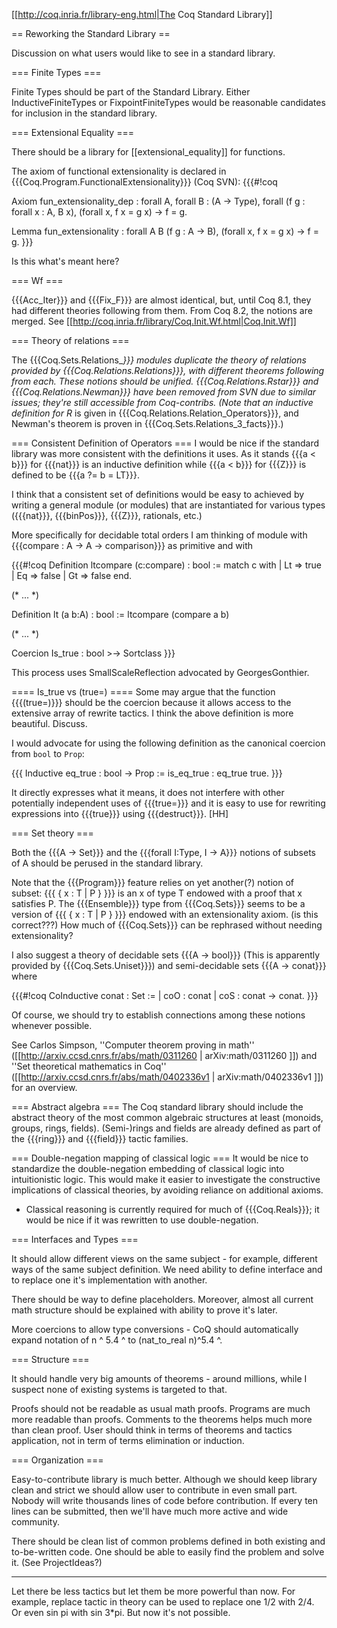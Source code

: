 [[http://coq.inria.fr/library-eng.html|The Coq Standard Library]]

== Reworking the Standard Library ==

Discussion on what users would like to see in a standard library.

=== Finite Types ===

Finite Types should be part of the Standard Library.  Either InductiveFiniteTypes or FixpointFiniteTypes would be reasonable candidates for inclusion in the standard library. 

=== Extensional Equality ===

There should be a library for [[extensional_equality]] for functions.

 The axiom of functional extensionality is declared in {{{Coq.Program.FunctionalExtensionality}}} (Coq SVN):
 {{{#!coq

Axiom fun_extensionality_dep : forall A, forall B : (A -> Type), 
  forall (f g : forall x : A, B x), 
  (forall x, f x = g x) -> f = g.

Lemma fun_extensionality : forall A B (f g : A -> B), 
  (forall x, f x = g x) -> f = g.
}}}

 Is this what's meant here?

=== Wf ===

{{{Acc_Iter}}}  and {{{Fix_F}}} are almost identical, but, until Coq 8.1, they had different theories following from them. From Coq 8.2, the notions are merged.  See [[http://coq.inria.fr/library/Coq.Init.Wf.html|Coq.Init.Wf]]

=== Theory of relations ===

The {{{Coq.Sets.Relations_*}}} modules duplicate the theory of relations provided by {{{Coq.Relations.Relations}}}, with different theorems following from each.  These notions should be unified.  {{{Coq.Relations.Rstar}}} and {{{Coq.Relations.Newman}}} have been removed from SVN due to similar issues; they're still accessible from Coq-contribs. (Note that an inductive definition for R* is given in {{{Coq.Relations.Relation_Operators}}}, and Newman's theorem is proven in {{{Coq.Sets.Relations_3_facts}}}.)

=== Consistent Definition of Operators ===
I would be nice if the standard library was more consistent with the definitions it uses.  As it stands {{{a < b}}} for {{{nat}}} is an inductive definition while {{{a < b}}} for {{{Z}}} is defined to be {{{a ?= b = LT}}}.

I think that a consistent set of definitions would be easy to achieved by writing a general module (or modules) that are instantiated for various types ({{{nat}}}, {{{binPos}}}, {{{Z}}}, rationals, etc.)

More specifically for decidable total orders I am thinking of module with {{{compare : A -> A -> comparison}}} as primitive and with

{{{#!coq
Definition ltcompare (c:compare) : bool :=
match c with
| Lt => true
| Eq => false
| Gt => false
end.

(* ... *)

Definition lt (a b:A) : bool := ltcompare (compare a b)

(* ... *)

Coercion Is_true : bool >-> Sortclass
}}}

This process uses SmallScaleReflection advocated by GeorgesGonthier.

==== Is_true vs (true=) ====
Some may argue that the function {{{(true=)}}} should be the coercion because it allows access to the extensive array of rewrite tactics.  I think the above definition is more beautiful.  Discuss.

I would advocate for using the following definition as the canonical coercion from `bool` to `Prop`:

{{{
Inductive eq_true : bool -> Prop := is_eq_true : eq_true true.
}}}

It directly expresses what it means, it does not interfere with other potentially independent uses of {{{true=}}} and it is easy
to use for rewriting expressions into {{{true}}} using {{{destruct}}}. [HH]

=== Set theory ===

Both the {{{A -> Set}}} and the {{{forall I:Type, I -> A}}} notions of subsets of A should be perused in the standard library.

 Note that the {{{Program}}} feature relies on yet another(?) notion of subset: {{{ { x : T | P } }}} is an x of type T endowed with a proof that x satisfies P.  The {{{Ensemble}}} type from {{{Coq.Sets}}} seems to be a version of {{{ { x : T | P } }}} endowed with an extensionality axiom. (is this correct???)  How much of {{{Coq.Sets}}} can be rephrased without needing extensionality?  

I also suggest a theory of decidable sets {{{A -> bool}}} (This is apparently provided by {{{Coq.Sets.Uniset}}}) and semi-decidable sets {{{A -> conat}}} where

{{{#!coq
CoInductive conat : Set :=
| coO : conat
| coS : conat -> conat.
}}}

 Of course, we should try to establish connections among these notions whenever possible.

See  Carlos Simpson, ''Computer theorem proving in math'' ([[http://arxiv.ccsd.cnrs.fr/abs/math/0311260 | arXiv:math/0311260 ]]) and ''Set theoretical mathematics in Coq'' ([[http://arxiv.ccsd.cnrs.fr/abs/math/0402336v1 | arXiv:math/0402336v1 ]]) for an overview.

=== Abstract algebra ===
The Coq standard library should include the abstract theory of the most common algebraic structures at least (monoids, groups, rings, fields).  (Semi-)rings and fields are already defined as part of the {{{ring}}} and {{{field}}} tactic families. 

=== Double-negation mapping of classical logic ===
It would be nice to standardize the double-negation embedding of classical logic into intuitionistic logic.  This would make it easier to investigate the constructive implications of classical theories, by avoiding reliance on additional axioms.  

* Classical reasoning is currently required for much of {{{Coq.Reals}}}; it would be nice if it was rewritten to use double-negation. 

=== Interfaces and Types ===

It should allow different views on the same subject - for example, different ways of the same subject definition. We need ability to define interface and to replace one it's implementation with another.

There should be way to define placeholders. Moreover, almost all current math structure should be explained with ability to prove
it's later.

More coercions to allow type conversions - CoQ should automatically expand notation of n ^ 5.4 ^ to (nat_to_real n)^5.4 ^.

=== Structure ===

It should handle very big amounts of theorems - around millions, while
I suspect none of existing systems is targeted to that.

Proofs should not be readable as usual math proofs. Programs are much more
readable than proofs. Comments to the theorems helps much more than
clean proof. User should think in terms of theorems and tactics 
application, not in term of terms elimination or induction.
  
=== Organization ===

Easy-to-contribute library is much better. Although we should keep library clean and strict we should allow user to contribute in even small part. Nobody will write thousands lines of code before contribution. If every ten lines can be submitted, then we'll have
much more active and wide community. 

There should be clean list of common problems defined in both existing and to-be-written code. One should be able to easily find the problem and solve it. (See ProjectIdeas?)

----

Let there be less tactics but let them be more powerful than now. For example, replace tactic in theory can be used to replace one 1/2 with 2/4. Or even sin pi with sin 3*pi. But now it's not possible. 
